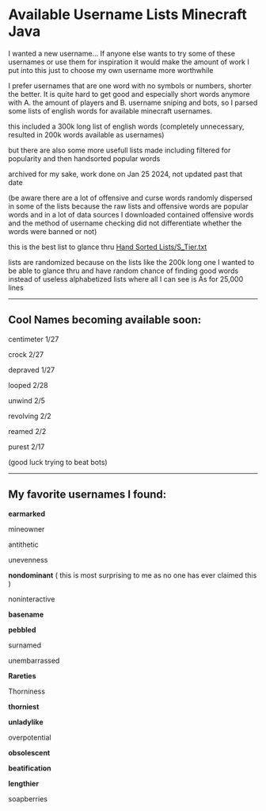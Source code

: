 # Available Username Lists Minecraft Java

I wanted a new username... If anyone else wants to try some of these usernames or use them for inspiration it would make the amount of work I put into this just to choose my own username more worthwhile 

I prefer usernames that are one word with no symbols or numbers, shorter the better. It is quite hard to get good and especially short words anymore with A. the amount of players and B. username sniping and bots, so I parsed some lists of english words for available minecraft usernames.

this included a 300k long list of english words (completely unnecessary, resulted in 200k words available as usernames)

but there are also some more usefull lists made including filtered for popularity and then handsorted popular words

archived for my sake, work done on Jan 25 2024, not updated past that date

(be aware there are a lot of offensive and curse words randomly dispersed in some of the lists because the raw lists and offensive words are popular words and in a lot of data sources I downloaded contained offensive words and the method of username checking did not differentiate whether the words were banned or not)

this is the best list to glance thru [Hand Sorted Lists/S_Tier.txt](https://github.com/unknownnameless/available-minecraft-names/blob/master/Hand%20Sorted%20Lists/S_Tier.txt)

lists are randomized because on the lists like the 200k long one I wanted to be able to glance thru and have random chance of finding good words instead of useless alphabetized lists where all I can see is As for 25,000 lines

------------------------------------------------------------

Cool Names becoming available soon:
------------------------------------------------------------

centimeter 1/27

crock 2/27

depraved 1/27

looped 2/28

unwind 2/5

revolving 2/2

reamed 2/2

purest 2/17

(good luck trying to beat bots)


------------------------------------------------------------

My favorite usernames I found:
------------------------------------------------------------

**earmarked**

mineowner

antithetic 

unevenness 

**nondominant** ( this is most surprising to me as no one has ever claimed this )

noninteractive 

**basename**

**pebbled**

surnamed 

unembarrassed 

**Rareties**

Thorniness 

**thorniest**

**unladylike**

overpotential  

**obsolescent**

**beatification**

**lengthier**

soapberries


